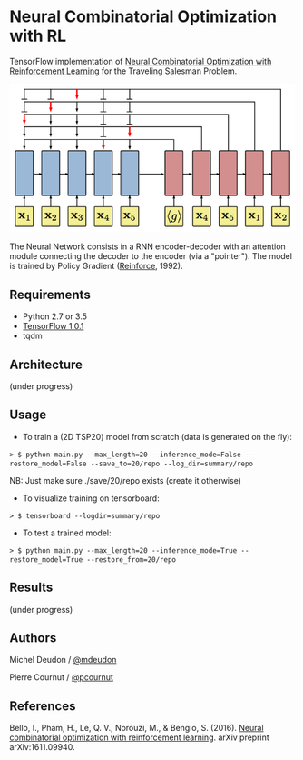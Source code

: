 # Neural Combinatorial Optimization with RL

TensorFlow implementation of [Neural Combinatorial Optimization with Reinforcement Learning](http://arxiv.org/abs/1611.09940) for the Traveling Salesman Problem.

![model](./Img/Pointer_Net.png)

The Neural Network consists in a RNN encoder-decoder with an attention module connecting the decoder to the encoder (via a "pointer"). The model is trained by Policy Gradient ([Reinforce](https://link.springer.com/article/10.1007/BF00992696), 1992).

## Requirements

- Python 2.7 or 3.5
- [TensorFlow 1.0.1](https://www.tensorflow.org/install/)
- tqdm

## Architecture

(under progress)

## Usage

- To train a (2D TSP20) model from scratch (data is generated on the fly):
```
> $ python main.py --max_length=20 --inference_mode=False --restore_model=False --save_to=20/repo --log_dir=summary/repo
```

NB: Just make sure ./save/20/repo exists (create it otherwise)

- To visualize training on tensorboard:
```
> $ tensorboard --logdir=summary/repo
```

- To test a trained model:
```
> $ python main.py --max_length=20 --inference_mode=True --restore_model=True --restore_from=20/repo
```

## Results

(under progress)

## Authors

Michel Deudon / [@mdeudon](https://github.com/MichelDeudon)

Pierre Cournut / [@pcournut](https://github.com/pcournut)

## References
Bello, I., Pham, H., Le, Q. V., Norouzi, M., & Bengio, S. (2016). [Neural combinatorial optimization with reinforcement learning](https://arxiv.org/abs/1611.09940). arXiv preprint arXiv:1611.09940.
